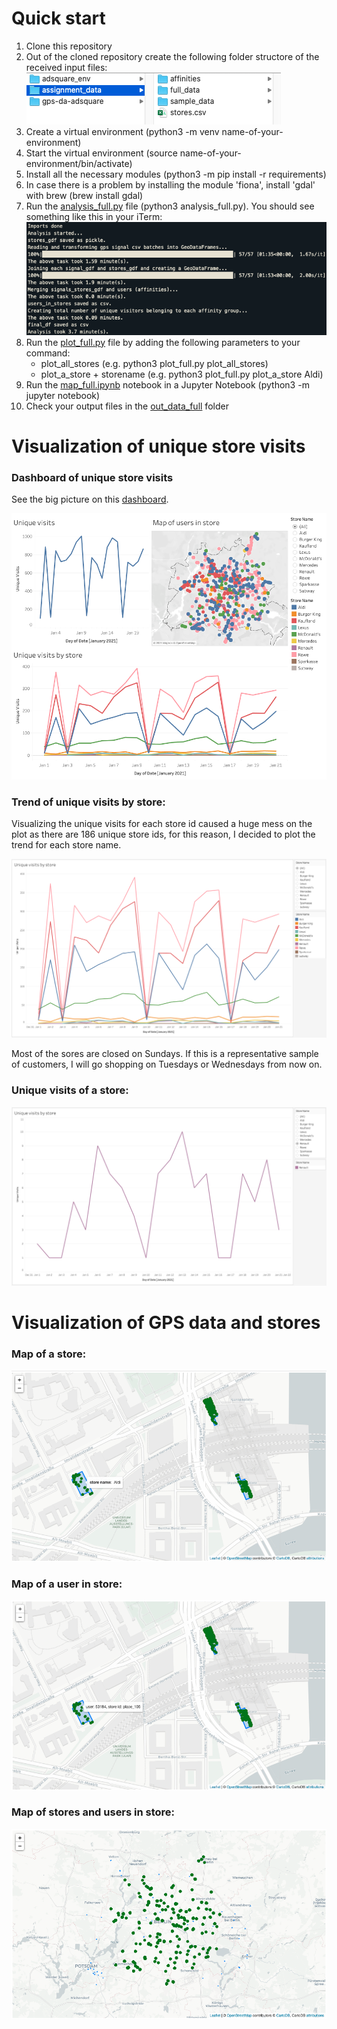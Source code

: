 # Quick start

1. Clone this repository
2. Out of the cloned repository create the following folder structore of the received input files:
   ![folder_structure](/images/folder_structure.png)
3. Create a virtual environment (python3 -m venv name-of-your-environment)
4. Start the virtual environment (source name-of-your-environment/bin/activate)
5. Install all the necessary modules (python3 -m pip install -r requirements)
6. In case there is a problem by installing the module 'fiona', install 'gdal' with brew (brew install gdal)
7. Run the [analysis_full.py](analysis_full.py) file (python3 analysis_full.py). You should see something like this in your iTerm:
   ![analysis_full](/images/analysis_full.png)
8. Run the [plot_full.py](plot_full.py) file by adding the following parameters to your command:
   - plot_all_stores (e.g. python3 plot_full.py plot_all_stores)
   - plot_a_store + storename (e.g. python3 plot_full.py plot_a_store Aldi)
9. Run the [map_full.ipynb](/notebooks/map_full.ipynb) notebook in a Jupyter Notebook (python3 -m jupyter notebook)
10. Check your output files in the [out_data_full](/out_data_full) folder

# Visualization of unique store visits

### Dashboard of unique store visits

See the big picture on this <a href="https://public.tableau.com/profile/robert.bozsik#!/vizhome/visits_full_dashboard_tableau/Dashboard1" target="_blank">dashboard</a>.

![visits_dashboard_tableau](/images/visits_dashboard_tableau.png)

### Trend of unique visits by store:

Visualizing the unique visits for each store id caused a huge mess on the plot as there are 186 unique store ids, for this reason, I decided to plot the trend for each store name.

![trend_of_unique_visits_tableau](/images/trend_of_unique_visits_tableau.png)

Most of the sores are closed on Sundays. If this is a representative sample of customers, I will go shopping on Tuesdays or Wednesdays from now on.

### Unique visits of a store:

![unique_visits_of_a_store_tableau](/images/unique_visits_of_a_store_tableau.png)

# Visualization of GPS data and stores

### Map of a store:

![map_of_a_store](/images/map_of_a_store.png)

### Map of a user in store:

![map_of_a_user_in_store](/images/map_of_a_user_in_store.png)

### Map of stores and users in store:

![map_of_stores_and_users_in_store](/images/map_of_stores_and_users_in_store.png)
